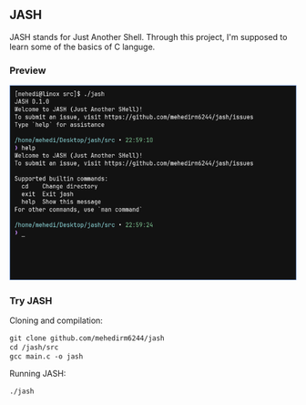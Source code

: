 ## JASH
JASH stands for Just Another Shell. Through this project, I'm supposed to learn some of the basics of C languge.

### Preview
<p align="center"><img src="https://github.com/mehedirm6244/jash/blob/main/assets/preview.png?raw=true"></p>

### Try JASH
Cloning and compilation:
```
git clone github.com/mehedirm6244/jash
cd /jash/src
gcc main.c -o jash
```

Running JASH:
```
./jash
```

